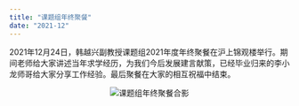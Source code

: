 ```yaml
---
title: "课题组年终聚餐"
date: "2021-12"
---
```


2021年12月24日，韩越兴副教授课题组2021年度年终聚餐在沪上锦观楼举行。期间老师给大家讲述当年求学经历，为我们今后发展建言献策，已经毕业归来的李小龙师哥给大家分享工作经验。最后聚餐在大家的相互祝福中结束。

<p align="center">
  <img src="/images/indexPic/2021/20211224.jpg" alt="课题组年终聚餐合影" />
</p> 